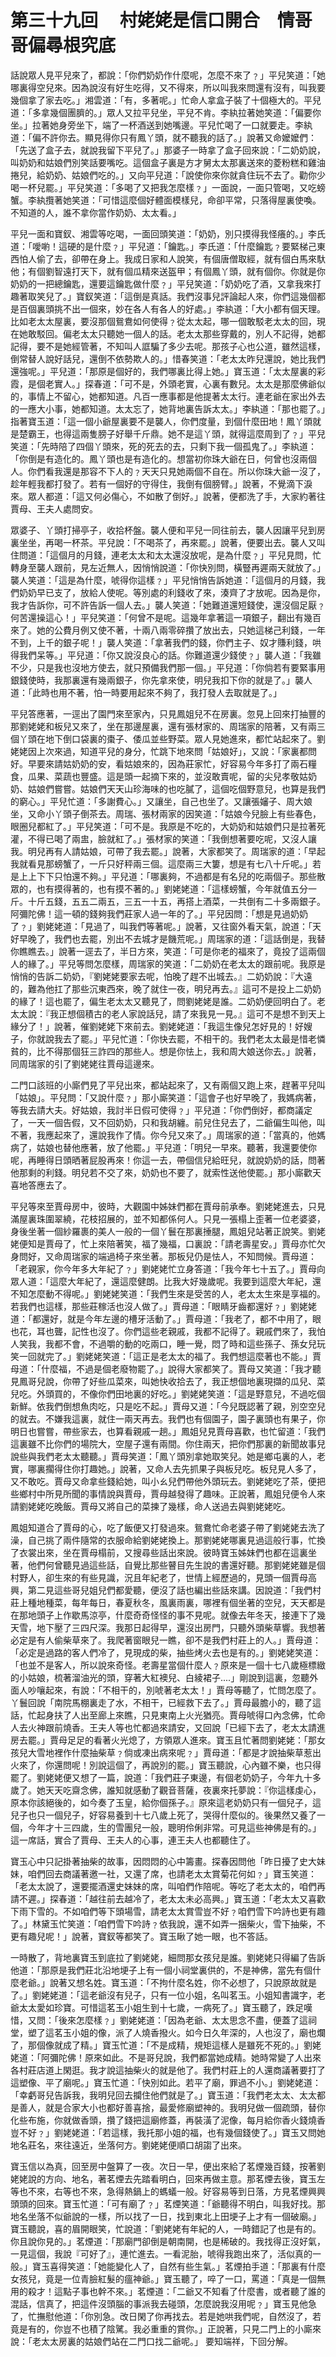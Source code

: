 # 第三十九回　 村姥姥是信口開合　情哥哥偏尋根究底

話說眾人見平兒來了，都說：「你們奶奶作什麼呢，怎麼不來了﹖」平兒笑道：「她哪裏得空兒來。因為說沒有好生吃得，又不得來，所以叫我來問還有沒有，叫我要幾個拿了家去吃。」湘雲道：「有，多著呢。」忙命人拿盒子裝了十個極大的。平兒道：「多拿幾個團臍的。」眾人又拉平兒坐，平兒不肯。李紈拉著她笑道：「偏要你坐。」拉著她身旁坐下，端了一杯酒送到她嘴邊。平兒忙喝了一口就要走。李紈道：「偏不許你去。顯見得你只有鳳丫頭，就不聽我的話了。」說著又命嬤嬤們：「先送了盒子去，就說我留下平兒了。」那婆子一時拿了盒子回來說：「二奶奶說，叫奶奶和姑娘們別笑話要嘴吃。這個盒子裏是方才舅太太那裏送來的菱粉糕和雞油捲兒，給奶奶、姑娘們吃的。」又向平兒道：「說使你來你就貪住玩不去了。勸你少喝一杯兒罷。」平兒笑道：「多喝了又把我怎麼樣﹖」一面說，一面只管喝，又吃螃蟹。李紈攬著她笑道：「可惜這麼個好體面模樣兒，命卻平常，只落得屋裏使喚。不知道的人，誰不拿你當作奶奶、太太看。」

平兒一面和寶釵、湘雲等吃喝，一面回頭笑道：「奶奶，別只摸得我怪癢的。」李氏道：「噯喲！這硬的是什麼﹖」平兒道：「鑰匙。」李氏道：「什麼鑰匙﹖要緊梯己東西怕人偷了去，卻帶在身上。我成日家和人說笑，有個唐僧取經，就有個白馬來馱他；有個劉智遠打天下，就有個瓜精來送盔甲；有個鳳丫頭，就有個你。你就是你奶奶的一把總鑰匙，還要這鑰匙做什麼﹖」平兒笑道：「奶奶吃了酒，又拿我來打趣著取笑兒了。」寶釵笑道：「這倒是真話。我們沒事兒評論起人來，你們這幾個都是百個裏頭挑不出一個來，妙在各人有各人的好處。」李紈道：「大小都有個天理。比如老太太屋裏，要沒那個鴛鴦如何使得﹖從太太起，哪一個敢駁老太太的回，現在她敢駁回。偏老太太只聽她一個人的話。老太太那些穿戴的，別人不記得，她都記得，要不是她經管著，不知叫人誆騙了多少去呢。那孩子心也公道，雖然這樣，倒常替人說好話兒，還倒不依勢欺人的。」惜春笑道：「老太太昨兒還說，她比我們還強呢。」平兒道：「那原是個好的，我們哪裏比得上她。」寶玉道：「太太屋裏的彩霞，是個老實人。」探春道：「可不是，外頭老實，心裏有數兒。太太是那麼佛爺似的，事情上不留心，她都知道。凡百一應事都是他提著太太行。連老爺在家出外去的一應大小事，她都知道。太太忘了，她背地裏告訴太太。」李紈道：「那也罷了。」指著寶玉道：「這一個小爺屋裏要不是襲人，你們度量，到個什麼田地！鳳丫頭就是楚霸王，也得這兩隻膀子好舉千斤鼎。她不是這丫頭，就得這麼周到了﹖」平兒笑道：「先時陪了四個丫頭來，死的死去的去，只剩下我一個孤鬼了。」李紈道：「你倒是有造化的。鳳丫頭也是有造化的。想當初你珠大爺在日，何曾也沒兩個人。你們看我還是那容不下人的﹖天天只見她兩個不自在。所以你珠大爺一沒了，趁年輕我都打發了。若有一個好的守得住，我倒有個膀臂。」說著，不覺滴下淚來。眾人都道：「這又何必傷心，不如散了倒好。」說著，便都洗了手，大家約著往賈母、王夫人處問安。

眾婆子、丫頭打掃亭子，收拾杯盤。襲人便和平兒一同往前去，襲人因讓平兒到房裏坐坐，再喝一杯茶。平兒說：「不喝茶了，再來罷。」說著，便要出去。襲人又叫住問道：「這個月的月錢，連老太太和太太還沒放呢，是為什麼﹖」平兒見問，忙轉身至襲人跟前，見左近無人，因悄悄說道：「你快別問，橫豎再遲兩天就放了。」襲人笑道：「這是為什麼，唬得你這樣﹖」平兒悄悄告訴她道：「這個月的月錢，我們奶奶早已支了，放給人使呢。等別處的利錢收了來，湊齊了才放呢。因為是你，我才告訴你，可不許告訴一個人去。」襲人笑道：「她難道還短錢使，還沒個足厭﹖何苦還操這心！」平兒笑道：「何曾不是呢。這幾年拿著這一項銀子，翻出有幾百來了。她的公費月例又使不著，十兩八兩零碎攢了放出去，只她這梯己利錢，一年不到，上千的銀子呢！」襲人笑道：「拿著我們的錢，你們主子、奴才賺利錢，哄得我們呆等。」平兒道：「你又說沒良心的話。你難道還少錢使﹖」襲人道：「我雖不少，只是我也沒地方使去，就只預備我們那一個。」平兒道：「你倘若有要緊事用銀錢使時，我那裏還有幾兩銀子，你先拿來使，明兒我扣下你的就是了。」襲人道：「此時也用不著，怕一時要用起來不夠了，我打發人去取就是了。」

平兒答應著，一逕出了園門來至家內，只見鳳姐兒不在房裏。忽見上回來打抽豐的那劉姥姥和板兒又來了，坐在那邊屋裏，還有張材家的、周瑞家的陪著，又有兩三個丫頭在地下倒口袋裏的棗子、倭瓜並些野菜。眾人見她進來，都忙站起來了。劉姥姥因上次來過，知道平兒的身分，忙跳下地來問「姑娘好」，又說：「家裏都問好。早要來請姑奶奶的安，看姑娘來的，因為莊家忙，好容易今年多打了兩石糧食，瓜果、菜蔬也豐盛。這是頭一起摘下來的，並沒敢賣呢，留的尖兒孝敬姑奶奶、姑娘們嘗嘗。姑娘們天天山珍海味的也吃膩了，這個吃個野意兒，也算是我們的窮心。」平兒忙道：「多謝費心。」又讓坐，自己也坐了。又讓張嬸子、周大娘坐，又命小丫頭子倒茶去。周瑞、張材兩家的因笑道：「姑娘今兒臉上有些春色，眼圈兒都紅了。」平兒笑道：「可不是。我原是不吃的，大奶奶和姑娘們只是拉著死灌，不得已喝了兩盅，臉就紅了。」張材家的笑道：「我倒想著要吃呢，又沒人讓我。明兒再有人請姑娘，可帶了我去罷。」說著，大家都笑了。周瑞家的道：「早起我就看見那螃蟹了，一斤只好秤兩三個。這麼兩三大簍，想是有七八十斤呢。」若是上上下下只怕還不夠。」平兒道：「哪裏夠，不過都是有名兒的吃兩個子。那些散眾的，也有摸得著的，也有摸不著的。」劉姥姥道：「這樣螃蟹，今年就值五分一斤。十斤五錢，五五二兩五，三五一十五，再搭上酒菜，一共倒有二十多兩銀子。阿彌陀佛！這一頓的錢夠我們莊家人過一年的了。」平兒因問：「想是見過奶奶了﹖」劉姥姥道：「見過了，叫我們等著呢。」說著，又往窗外看天氣，說道：「天好早晚了，我們也去罷，別出不去城才是饑荒呢。」周瑞家的道：「這話倒是，我替你瞧瞧去。」說著一逕去了，半日方來，笑道：「可是你老的福來了，竟投了這兩個人的緣了。」平兒等問怎麼樣，周瑞家的笑道：「二奶奶在老太太的跟前呢。我原是悄悄的告訴二奶奶，『劉姥姥要家去呢，怕晚了趕不出城去。』二奶奶說：『大遠的，難為他扛了那些沉東西來，晚了就住一夜，明兒再去。』這可不是投上二奶奶的緣了！這也罷了，偏生老太太又聽見了，問劉姥姥是誰。二奶奶便回明白了。老太太說：『我正想個積古的老人家說話兒，請了來我見一見。』這可不是想不到天上緣分了！」說著，催劉姥姥下來前去。劉姥姥道：「我這生像兒怎好見的！好嫂子，你就說我去了罷。」平兒忙道：「你快去罷，不相干的。我們老太太最是惜老憐貧的，比不得那個狂三詐四的那些人。想是你怯上，我和周大娘送你去。」說著，同周瑞家的引了劉姥姥往賈母這邊來。

二門口該班的小廝們見了平兒出來，都站起來了，又有兩個又跑上來，趕著平兒叫「姑娘」。平兒問：「又說什麼﹖」那小廝笑道：「這會子也好早晚了，我媽病著，等我去請大夫。好姑娘，我討半日假可使得﹖」平兒道：「你們倒好，都商議定了，一天一個告假，又不回奶奶，只和我胡纏。前兒住兒去了，二爺偏生叫他，叫不著，我應起來了，還說我作了情。你今兒又來了。」周瑞家的道：「當真的，他媽病了，姑娘也替他應著，放了他罷。」平兒道：「明兒一早來。聽著，我還要使你呢，再睡得日頭晒著屁股再來！你這一去，帶個信兒給旺兒，就說奶奶的話，問著他那剩的利錢。明兒若不交了來，奶奶也不要了，就索性送他使罷。」那小廝歡天喜地答應去了。

平兒等來至賈母房中，彼時，大觀園中姊妹們都在賈母前承奉。劉姥姥進去，只見滿屋裏珠圍翠繞，花枝招展的，並不知都係何人。只見一張榻上歪著一位老婆婆，身後坐著一個紗羅裹的美人一般的一個丫鬟在那裏捶腿，鳳姐兒站著正說笑。劉姥姥便知是賈母了，忙上來陪著笑，福了幾福，口裏說：「請老壽星安。」賈母亦忙欠身問好，又命周瑞家的端過椅子來坐著。那板兒仍是怯人，不知問候。賈母道：「老親家，你今年多大年紀了﹖」劉姥姥忙立身答道：「我今年七十五了。」賈母向眾人道：「這麼大年紀了，還這麼健朗。比我大好幾歲呢。我要到這麼大年紀，還不知怎麼動不得呢。」劉姥姥笑道：「我們生來是受苦的人，老太太生來是享福的。若我們也這樣，那些莊稼活也沒人做了。」賈母道：「眼睛牙齒都還好﹖」劉姥姥道：「都還好，就是今年左邊的槽牙活動了。」賈母道：「我老了，都不中用了，眼也花，耳也聾，記性也沒了。你們這些老親戚，我都不記得了。親戚們來了，我怕人笑我，我都不會，不過嚼的動的吃兩口，睡一覺，悶了時和這些孫子、孫女兒玩笑一回就完了。」劉姥姥笑道：「這正是老太太的福了。我們想這麼著也不能。」賈母道：「什麼福，不過是個老廢物罷了。」說得大家都笑了。賈母又笑道：「我才聽見鳳哥兒說，你帶了好些瓜菜來，叫她快收拾去了，我正想個地裏現擷的瓜兒、菜兒吃。外頭買的，不像你們田地裏的好吃。」劉姥姥笑道：「這是野意兒，不過吃個新鮮。依我們倒想魚肉吃，只是吃不起。」賈母又道：「今兒既認著了親，別空空兒的就去。不嫌我這裏，就住一兩天再去。我們也有個園子，園子裏頭也有果子，你明日也嘗嘗，帶些家去，也算看親戚一趟。」鳳姐兒見賈母喜歡，也忙留道：「我們這裏雖不比你們的場院大，空屋子還有兩間。你住兩天，把你們那裏的新聞故事兒說些與我們老太太聽聽。」賈母笑道：「鳳丫頭別拿她取笑兒。她是鄉屯裏的人，老實，哪裏擱得住你打趣她。」說著，又命人去先抓果子與板兒吃。板兒見人多了，又不敢吃。賈母又命拿些錢給她，叫小ㄠ兒們帶他外頭玩去。劉姥姥吃了茶，便把些鄉村中所見所聞的事情說與賈母，賈母越發得了趣味。正說著，鳳姐兒便令人來請劉姥姥吃晚飯。賈母又將自己的菜揀了幾樣，命人送過去與劉姥姥吃。

鳳姐知道合了賈母的心，吃了飯便又打發過來。鴛鴦忙命老婆子帶了劉姥姥去洗了澡，自己挑了兩件隨常的衣服命給劉姥姥換上。那劉姥姥哪裏見過這般行事，忙換了衣裳出來，坐在賈母榻前，又搜尋些話出來說。彼時寶玉姊妹們也都在這裏坐著，他們何曾聽見過這些話，自覺比那些瞽目先生說的書還好聽。那劉姥姥雖是個村野人，卻生來的有些見識，況且年紀老了，世情上經歷過的，見頭一個賈母高興，第二見這些哥兒姐兒們都愛聽，便沒了話也編出些話來講。因說道：「我們村莊上種地種菜，每年每日，春夏秋冬，風裏雨裏，哪裡有個坐著的空兒，天天都是在那地頭子上作歇馬涼亭，什麼奇奇怪怪的事不見呢。就像去年冬天，接連下了幾天雪，地下壓了三四尺深。我那日起得早，還沒出房門，只聽外頭柴草響。我想著必定是有人偷柴草來了。我爬著窗眼兒一瞧，卻不是我們村莊上的人。」賈母道：「必定是過路的客人們冷了，見現成的柴，抽些烤火去也是有的。」劉姥姥笑道：「也並不是客人，所以說來奇怪。老壽星當個什麼人﹖原來是一個十七八歲極標緻的小姑娘，梳著溜油光的頭，穿著大紅襖兒、白綾裙子....」剛說到這裏，忽聽外面人吵嚷起來，有說：「不相干的，別唬著老太太！」賈母等聽了，忙問怎麼了。丫鬟回說「南院馬棚裏走了水，不相干，已經救下去了。」賈母最膽小的，聽了這話，忙起身扶了人出至廊上來瞧，只見東南上火光猶亮。賈母唬得口內念佛，忙命人去火神跟前燒香。王夫人等也忙都過來請安，又回說「已經下去了，老太太請進房去罷。」賈母足足的看著火光熄了，方領眾人進來。寶玉且忙著問劉姥姥：「那女孩兒大雪地裡作什麼抽柴草﹖倘或凍出病來呢﹖」賈母道：「都是才說抽柴草惹出火來了，你還問呢！別說這個了，再說別的罷。」寶玉聽說，心內雖不樂，也只得罷了。劉姥姥便又想了一篇，說道：「我們莊子東邊，有個老奶奶子，今年九十多歲了。她天天吃齋念佛，誰知就感動了觀音菩薩，夜裏來托夢說：『你這樣虔心，原本你該絕後的，如今奏了玉皇，給你個孫子。』原來這老奶奶只有一個兒子，這兒子也只一個兒子，好容易養到十七八歲上死了，哭得什麼似的。後果然又養了一個，今年才十三四歲，生的雪團兒一般，聰明伶俐非常。可見這些神佛是有的。」這一席話，實合了賈母、王夫人的心事，連王夫人也都聽住了。

寶玉心中只記掛著抽柴的故事，因悶悶的心中籌畫。探春因問他「昨日擾了史大妹妹，咱們回去商議著邀一社，又還了席，也請老太太賞菊花何如﹖」寶玉笑道：「老太太說了，還要擺酒還史妹妹的席，叫咱們作陪呢。等吃了老太太的，咱們再請不遲。」探春道：「越往前去越冷了，老太太未必高興。」寶玉道：「老太太又喜歡下雨下雪的。不如咱們等下頭場雪，請老太太賞雪豈不好﹖咱們雪下吟詩也更有趣了。」林黛玉忙笑道：「咱們雪下吟詩﹖依我說，還不如弄一捆柴火，雪下抽柴，不更有趣兒呢！」說著，寶釵等都笑了。寶玉瞅了她一眼，也不答話。

一時散了，背地裏寶玉到底拉了劉姥姥，細問那女孩兒是誰。劉姥姥只得編了告訴他道：「那原是我們莊北沿地埂子上有一個小祠堂裏供的，不是神佛，當先有個什麼老爺。」說著又想名姓。寶玉道：「不拘什麼名姓，你不必想了，只說原故就是了。」劉姥姥道：「這老爺沒有兒子，只有一位小姐，名叫茗玉。小姐知書識字，老爺太太愛如珍寶。可惜這茗玉小姐生到十七歲，一病死了。」寶玉聽了，跌足嘆惜，又問：「後來怎麼樣﹖」劉姥姥道：「因為老爺、太太思念不盡，便蓋了這祠堂，塑了這茗玉小姐的像，派了人燒香撥火。如今日久年深的，人也沒了，廟也爛了，那個像就成了精。」寶玉忙道：「不是成精，規矩這樣人是雖死不死的。」劉姥姥道：「阿彌陀佛！原來如此。不是哥兒說，我們都當她成精。她時常變了人出來各村莊店道上閑逛。我才說這抽柴火的就是他了。我們村莊上的人還商議著要打了這塑像、平了廟呢。」寶玉忙道：「快別如此。若平了廟，罪過不小。」劉姥姥道：「幸虧哥兒告訴我，我明兒回去攔住他們就是了。」寶玉道：「我們老太太、太太都是善人，就是合家大小也都好善喜捨，最愛修廟塑神的。我明兒做一個疏頭，替你化些布施，你就做香頭，攢了錢把這廟修蓋，再裝潢了泥像，每月給你香火錢燒香豈不好﹖」劉姥姥道：「若這樣，我托那小姐的福，也有幾個錢使了。」寶玉又問她地名莊名，來往遠近，坐落何方。劉姥姥便順口胡謅了出來。

寶玉信以為真，回至房中盤算了一夜。次日一早，便出來給了茗煙幾百錢，按著劉姥姥說的方向、地名，著茗煙去先踏看明白，回來再做主意。那茗煙去後，寶玉左等也不來，右等也不來，急得熱鍋上的螞蟻一般。好容易等到日落，方見茗煙興興頭頭的回來。寶玉忙道：「可有廟了﹖」茗煙笑道：「爺聽得不明白，叫我好找。那地名坐落不似爺說的一樣，所以找了一日，找到東北上田埂子上才有一個破廟。」寶玉聽說，喜的眉開眼笑，忙說道：「劉姥姥有年紀的人，一時錯記了也是有的。你且說你見的。」茗煙道：「那廟門卻倒是朝南開，也是稀破的。我找得正沒好氣，一見這個，我說『可好了』，連忙進去。一看泥胎，唬得我跑出來了，活似真的一般。」寶玉喜得笑道：「她能變化人了，自然有些生氣。」茗煙拍手道：「那裏有什麼女孩兒，竟是一位青臉紅髮的瘟神爺。」寶玉聽了，啐了一口，罵道：「真是一個無用的殺才！這點子事也幹不來。」茗煙道：「二爺又不知看了什麼書，或者聽了誰的混話，信真了，把這件沒頭腦的事派我去碰頭，怎麼說我沒用呢﹖」寶玉見他急了，忙撫慰他道：「你別急。改日閑了你再找去。若是她哄我們呢，自然沒了，若竟是有的，你豈不也積了陰騭。我必重重的賞你。」正說著，只見二門上的小廝來說：「老太太房裏的姑娘們站在二門口找二爺呢。」 要知端祥，下回分解。

